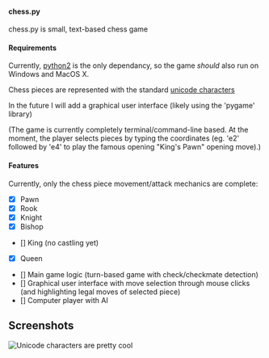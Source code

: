 #### chess.py
chess.py is small, text-based chess game

#### Requirements
Currently, [python2](http://www.python.org/getit/) is the only dependancy, so the game *should* also run on Windows and MacOS X.

Chess pieces are represented with the standard [unicode characters](http://en.wikipedia.org/wiki/Chess_symbols_in_Unicode)

In the future I will add a graphical user interface (likely using the 'pygame' library)

(The game is currently completely terminal/command-line based. At the moment, the player selects pieces by typing the coordinates (eg. 'e2' followed by 'e4' to play the famous opening "King's Pawn" opening move).)

#### Features
Currently, only the chess piece movement/attack mechanics are complete:
- [x] Pawn
- [x] Rook
- [x] Knight
- [x] Bishop
- [] King (no castling yet)
- [x] Queen
- [] Main game logic (turn-based game with check/checkmate detection)
- [] Graphical user interface with move selection through mouse clicks (and highlighting legal moves of selected piece)
- [] Computer player with AI

## Screenshots

![Unicode characters are pretty cool](https://dl.dropboxusercontent.com/u/6634730/github/chess/chesspyTerminalScreenshot.png "chess.py screenshot")
